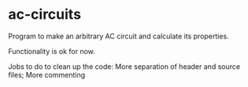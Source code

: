 # ac-circuits
Program to make an arbitrary AC circuit and calculate its properties.

Functionality is ok for now.

Jobs to do to clean up the code:
More separation of header and source files;
More commenting
